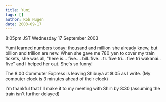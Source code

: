 ```yaml
---
title: Yumi
tags: []
author: Rob Nugen
date: 2003-09-17
---
```


<p class=date>8:05pm JST Wednesday 17 September 2003</p>

<p>Yumi learned numbers today: thousand and million she already knew,
but billion and trillion are new.   When she gave me 780 yen to cover
my train tickets, she was all, "here is... five.... bill..five... tr.
five tri...  five tri wakanai..  five" and I helped her out.  She's so
funny!</p>

<p>The 8:00 Commuter Express is leaving Shibuya at 8:05 as I write.
(My computer clock is 3 minutes ahead of their clock)</p>

<p>I'm thankful that I'll make it to my meeting with Shin by 8:30
(assuming the train isn't further delayed)</p>
